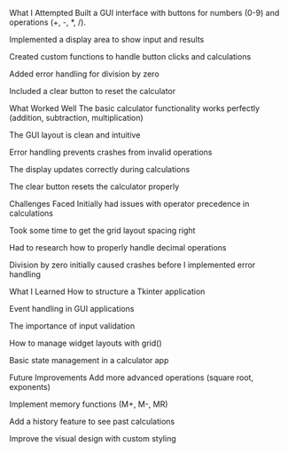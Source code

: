 What I Attempted
Built a GUI interface with buttons for numbers (0-9) and operations (+, -, *, /).

Implemented a display area to show input and results

Created custom functions to handle button clicks and calculations

Added error handling for division by zero

Included a clear button to reset the calculator

What Worked Well
The basic calculator functionality works perfectly (addition, subtraction, multiplication)

The GUI layout is clean and intuitive

Error handling prevents crashes from invalid operations

The display updates correctly during calculations

The clear button resets the calculator properly

Challenges Faced
Initially had issues with operator precedence in calculations

Took some time to get the grid layout spacing right

Had to research how to properly handle decimal operations

Division by zero initially caused crashes before I implemented error handling

What I Learned
How to structure a Tkinter application

Event handling in GUI applications

The importance of input validation

How to manage widget layouts with grid()

Basic state management in a calculator app

Future Improvements
Add more advanced operations (square root, exponents)

Implement memory functions (M+, M-, MR)

Add a history feature to see past calculations

Improve the visual design with custom styling
